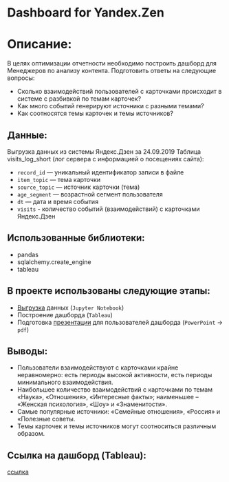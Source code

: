 # Dashboard for Yandex.Zen
# Описание:
В целях оптимизации отчетности необходимо построить дашборд для Менеджеров по анализу контента.
Подготовить ответы на следующие вопросы:
- Сколько взаимодействий пользователей с карточками происходит в системе с разбивкой по темам карточек?
- Как много событий генерируют источники с разными темами?
- Как соотносятся темы карточек и темы источников?

## Данные:
Выгрузка данных из системы Яндекс.Дзен за 24.09.2019
Таблица visits_log_short (лог сервера с информацией о посещениях сайта):
- `record_id` — уникальный идентификатор записи в файле
- `item_topic` — тема карточки
- `source_topic` — источник карточки (тема)
- `age_segment` — возрастной сегмент пользователя
- `dt` — дата и время события
- `visits` - количество событий (взаимодействий) с карточками Яндекс.Дзен

## Использованные библиотеки:
- pandas
- sqlalchemy.create_engine
- tableau

## В проекте использованы следующие этапы:
- [Выгрузка](https://github.com/AleksandrAntonov7/Study-Projects/blob/main/Dashboard%20for%20Yandex.Zen/%D0%92%D1%8B%D0%B3%D1%80%D1%83%D0%B7%D0%BA%D0%B0%20%D1%84%D0%B0%D0%B9%D0%BB%D0%B0%20dash_visits.ipynb) данных (`Jupyter Notebook`)
- Построение дашборда (`Tableau`)
- Подготовка [презентации](https://github.com/AleksandrAntonov7/Study-Projects/blob/main/Dashboard%20for%20Yandex.Zen/%D0%9F%D1%80%D0%B5%D0%B7%D0%B5%D0%BD%D1%82%D0%B0%D1%86%D0%B8%D1%8F%20%D0%AF%D0%BD%D0%B4%D0%B5%D0%BA%D1%81.%D0%94%D0%B7%D0%B5%D0%BD.pdf) для пользователей дашборда (`PowerPoint` → `pdf`)

## Выводы:
- Пользователи взаимодействуют с карточками крайне неравномерно: есть периоды высокой активности, есть периоды минимального взаимодействия.
- Наибольшее количество взаимодействий с карточками по темам «Наука», «Отношения», «Интересные факты»; наименьшее – «Женская психология», «Шоу» и «Знаменитости».
- Самые популярные источники: «Семейные отношения», «Россия» и «Полезные советы.
- Темы карточек и темы источников могут соотноситься различным образом.

## Ссылка на дашборд (Tableau):
[ссылка](https://public.tableau.com/app/profile/aleksandr.antonov/viz/__16496753424850/_)
